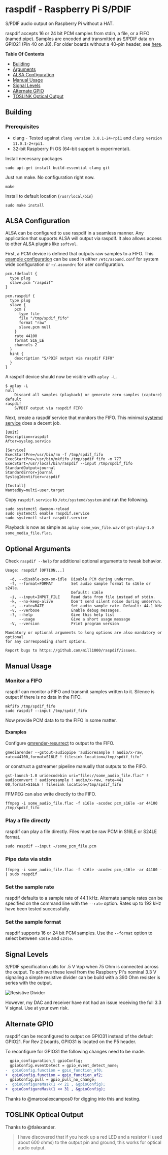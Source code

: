 # raspdif - Raspberry Pi S/PDIF
S/PDIF audio output on Raspberry Pi without a HAT.

raspdif accepts 16 or 24 bit PCM samples from stdin, a file, or a FIFO (named pipe). Samples are encoded and transmitted as S/PDIF data on GPIO21 (Pin 40 on J8). For older boards without a 40-pin header, see [here](#Alternate-GPIO).

**Table Of Contents**
- [Building](#building)
- [Arguments](#arguments)
- [ALSA Configuration](#alsa-configuration)
- [Manual Usage](#manual-usage)
- [Signal Levels](#signal-levels)
- [Alternate GPIO](#alternate-gpio)
- [TOSLINK Optical Output](#toslink-optical-output)

## Building
### Prerequisites
* clang - Tested against `clang version 3.8.1-24+rpi1` and `clang version 11.0.1-2+rpi1`.
* 32-bit Raspberry Pi OS (64-bit support is experimental).

Install necessary packages
```
sudo apt-get install build-essential clang git
```

Just run make. No configuration right now.
```
make
```
Install to default location (`/usr/local/bin`)
```
sudo make install
```

## ALSA Configuration
ALSA can be configured to use raspdif in a seamless manner. Any application that supports ALSA will output via raspdif. It also allows access to other ALSA plugins like `softvol`. 

First, a PCM device is defined that outputs raw samples to a FIFO. This [example configuration](asound.conf) can be used in either `/etc/asound.conf` for system wide configuration or `~/.asoundrc` for user configuration.
```
pcm.!default {
  type plug
  slave.pcm "raspdif"
}

pcm.raspdif {
  type plug
  slave {
    pcm {
      type file
      file "/tmp/spdif_fifo"
      format "raw"
      slave.pcm null
    }
    rate 44100
    format S16_LE
    channels 2
  }
  hint {
    description "S/PDIF output via raspdif FIFO"
  }
}
```

A raspdif device should now be visible with `aplay -L`.
```
$ aplay -L
null
    Discard all samples (playback) or generate zero samples (capture)
default
raspdif
    S/PDIF output via raspdif FIFO
```

Next, create a raspdif service that monitors the FIFO. This minimal [systemd service](raspdif.service) does a decent job.
```
[Unit]
Description=raspdif
After=syslog.service

[Service]
ExecStartPre=/usr/bin/rm -f /tmp/spdif_fifo
ExecStartPre=/usr/bin/mkfifo /tmp/spdif_fifo -m 777
ExecStart=/usr/local/bin/raspdif --input /tmp/spdif_fifo
StandardOutput=journal
StandardError=journal
SyslogIdentifier=raspdif

[Install]
WantedBy=multi-user.target
```

Copy `raspdif.service` to `/etc/systemd/system` and run the following.
```
sudo systemctl daemon-reload
sudo systemctl enable raspdif.service
sudo systemctl start raspdif.service
```

Playback is now as simple as `aplay some_wav_file.wav` or `gst-play-1.0 some_media_file.flac`.

## Optional Arguments
Check `raspdif --help` for additional optional arguments to tweak behavior.
```
Usage: raspdif [OPTION...]

  -d, --disable-pcm-on-idle  Disable PCM during underrun.
  -f, --format=FORMAT        Set audio sample format to s16le or s24le.
                             Default: s16le
  -i, --input=INPUT_FILE     Read data from file instead of stdin.
  -k, --no-keep-alive        Don't send silent noise during underrun.
  -r, --rate=RATE            Set audio sample rate. Default: 44.1 kHz
  -v, --verbose              Enable debug messages.
  -?, --help                 Give this help list
      --usage                Give a short usage message
  -V, --version              Print program version

Mandatory or optional arguments to long options are also mandatory or optional
for any corresponding short options.

Report bugs to https://github.com/mill1000/raspdif/issues.
```

## Manual Usage
### Monitor a FIFO
raspdif can monitor a FIFO and transmit samples written to it. Silence is output if there is no data in the FIFO.

```
mkfifo /tmp/spdif_fifo
sudo raspdif --input /tmp/spdif_fifo
```

Now provide PCM data to to the FIFO in some matter.

#### Examples
Configure [gmrender-resurrect](https://github.com/hzeller/gmrender-resurrect) to output to the FIFO.
```
gmediarender --gstout-audiopipe 'audioresample ! audio/x-raw, rate=44100,format=S16LE ! filesink location=/tmp/spdif_fifo'
```

or construct a gstreamer pipeline manually that outputs to the FIFO.
```
gst-launch-1.0 uridecodebin uri="file://some_audio_file.flac" ! audioconvert ! audioresample ! audio/x-raw, rate=441
00,format=S16LE ! filesink location=/tmp/spdif_fifo
```

FFMPEG can also write directly to the FIFO.
```
ffmpeg -i some_audio_file.flac -f s16le -acodec pcm_s16le -ar 44100 /tmp/spdif_fifo
```

### Play a file directly
raspdif can play a file directly. Files must be raw PCM in S16LE or S24LE format.
```
sudo raspdif --input ~/some_pcm_file.pcm
```

### Pipe data via stdin
```
ffmpeg -i some_audio_file.flac -f s16le -acodec pcm_s16le -ar 44100 - | sudo raspdif
```

### Set the sample rate
raspdif defaults to a sample rate of 44.1 kHz. Alternate sample rates can be specified on the command line with the `--rate` option. Rates up to 192 kHz have been tested successfully.

### Set the sample format
raspdif supports 16 or 24 bit PCM samples. Use the `--format` option to select between `s16le` and `s24le`.

## Signal Levels
S/PDIF specification calls for .5 V Vpp when 75 Ohm is connected across the output. To achieve these level from the Raspberry Pi's nominal 3.3 V signaling a simple resistive divider can be build with a 390 Ohm resister is series with the output.

![Resistive Divider](raspdif_divider.png)

However, my DAC and receiver have not had an issue receiving the full 3.3 V signal. Use at your own risk.

## Alternate GPIO
raspdif can be reconfigured to output on GPIO31 instead of the default GPIO21. For Rev 2 boards, GPIO31 is located on the P5 header.

To reconfigure for GPIO31 the following changes need to be made.
```diff
  gpio_configuration_t gpioConfig;
  gpioConfig.eventDetect = gpio_event_detect_none;
-  gpioConfig.function = gpio_function_af0;
+  gpioConfig.function = gpio_function_af2;
  gpioConfig.pull = gpio_pull_no_change;
-  gpioConfigureMask(1 << 21 , &gpioConfig);
+  gpioConfigureMask(1 << 31 , &gpioConfig);
```

Thanks to @marcoalexcampos0 for digging into this and testing.

## TOSLINK Optical Output
Thanks to @tlalexander.
> I have discovered that if you hook up a red LED and a resistor (I used about 600 ohms) to the output pin and ground, this works for optical audio output.